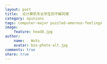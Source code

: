 ```yaml
---
layout: post
title:  论计算机专业学生的不解风情
category: opinions
tags: computer-major puzzled-amorous-feelings
image:
    feature: head8.jpg
author:
    name:   WuYu
    avatar: bio-photo-alt.jpg
comments: true
share: true
---
```

